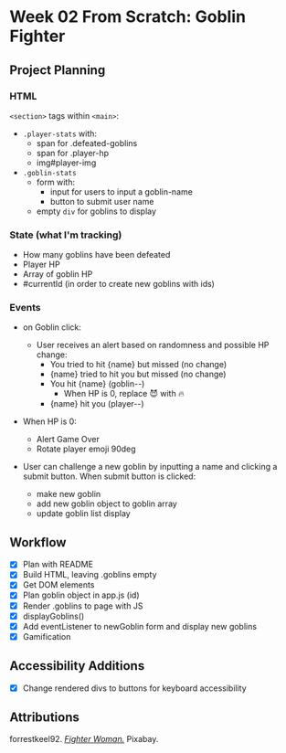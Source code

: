# Week 02 From Scratch: Goblin Fighter

## Project Planning

### HTML

`<section>` tags within `<main>`:

-   `.player-stats` with:
    -   span for .defeated-goblins
    -   span for .player-hp
    -   img#player-img
-   `.goblin-stats`
    -   form with:
        -   input for users to input a goblin-name
        -   button to submit user name
    -   empty `div` for goblins to display

### State (what I'm tracking)

-   How many goblins have been defeated
-   Player HP
-   Array of goblin HP
-   #currentId (in order to create new goblins with ids)

### Events

-   on Goblin click:

    -   User receives an alert based on randomness and possible HP change:
        -   You tried to hit {name} but missed (no change)
        -   {name} tried to hit you but missed (no change)
        -   You hit {name} (goblin--)
            -   When HP is 0, replace 😈 with 🔥
        -   {name} hit you (player--)

-   When HP is 0:
    -   Alert Game Over
    -   Rotate player emoji 90deg
-   User can challenge a new goblin by inputting a name and clicking a submit button. When submit button is clicked:
    -   make new goblin
    -   add new goblin object to goblin array
    -   update goblin list display

## Workflow

-   [x] Plan with README
-   [x] Build HTML, leaving .goblins empty
-   [x] Get DOM elements
-   [x] Plan goblin object in app.js (id)
-   [x] Render .goblins to page with JS
-   [x] displayGoblins()
-   [x] Add eventListener to newGoblin form and display new goblins
-   [x] Gamification

## Accessibility Additions

-   [x] Change rendered divs to buttons for keyboard accessibility

## Attributions

forrestkeel92. [_Fighter Woman._](https://pixabay.com/vectors/fighter-warrior-woman-rpg-game-6692465/) Pixabay.
